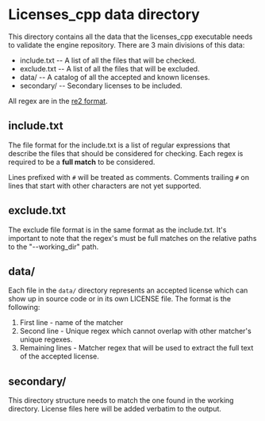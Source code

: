 # Licenses_cpp data directory

This directory contains all the data that the licenses_cpp executable needs to
validate the engine repository.  There are 3 main divisions of this data:

- include.txt -- A list of all the files that will be checked.
- exclude.txt -- A list of all the files that will be excluded.
- data/ -- A catalog of all the accepted and known licenses.
- secondary/ -- Secondary licenses to be included.

All regex are in the [re2 format](https://github.com/google/re2/wiki/syntax).

## include.txt

The file format for the include.txt is a list of regular expressions that
describe the files that should be considered for checking.  Each regex is
required to be a **full match** to be considered.

Lines prefixed with `#` will be treated as comments. Comments trailing `#` on
lines that start with other characters are not yet supported.

## exclude.txt

The exclude file format is in the same format as the include.txt.  It's important
to note that the regex's must be full matches on the relative paths to the
"--working_dir" path.

## data/

Each file in the `data/` directory represents an accepted license which can
show up in source code or in its own LICENSE file.  The format is the following:

1) First line - name of the matcher
2) Second line - Unique regex which cannot overlap with other matcher's unique
   regexes.
3) Remaining lines - Matcher regex that will be used to extract the full text
   of the accepted license.

## secondary/

This directory structure needs to match the one found in the working directory.
License files here will be added verbatim to the output.
